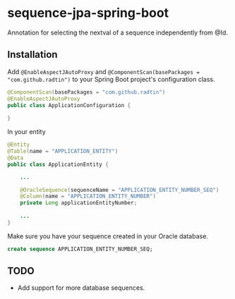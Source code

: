 # sequence-jpa-spring-boot

Annotation for selecting the nextval of a sequence independently from @Id.

## Installation

Add `@EnableAspectJAutoProxy` and `@ComponentScan(basePackages = "com.github.radtin")` to your Spring Boot project's configuration class. 

```java
@ComponentScan(basePackages = "com.github.radtin")
@EnableAspectJAutoProxy
public class ApplicationConfiguration {
    
}
```

In your entity

```java
@Entity
@Table(name = "APPLICATION_ENTITY")
@Data
public class ApplicationEntity {

    ...

    @OracleSequence(sequenceName = "APPLICATION_ENTITY_NUMBER_SEQ")
    @Column(name = "APPLICATION_ENTITY_NUMBER")
    private Long applicationEntityNumber;
    
    ...
}
```

Make sure you have your sequence created in your Oracle database.

```sql
create sequence APPLICATION_ENTITY_NUMBER_SEQ;
```

## TODO

* Add support for more database sequences. 